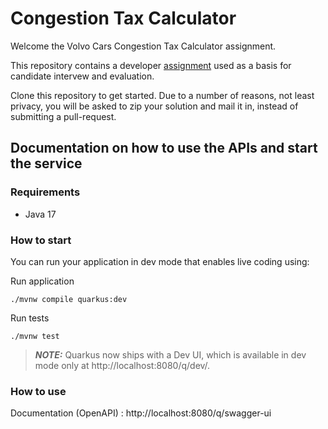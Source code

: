 # Congestion Tax Calculator

Welcome the Volvo Cars Congestion Tax Calculator assignment.

This repository contains a developer [assignment](ASSIGNMENT.md) used as a basis for candidate intervew and evaluation.

Clone this repository to get started. Due to a number of reasons, not least privacy, you will be asked to zip your solution and mail it in, instead of submitting a pull-request.

## Documentation on how to use the APIs and start the service

### Requirements

- Java 17

### How to start

You can run your application in dev mode that enables live coding using:

Run application
```shell script
./mvnw compile quarkus:dev
```

Run tests
```shell script
./mvnw test
```

> **_NOTE:_**  Quarkus now ships with a Dev UI, which is available in dev mode only at http://localhost:8080/q/dev/.

### How to use

Documentation (OpenAPI) : http://localhost:8080/q/swagger-ui
